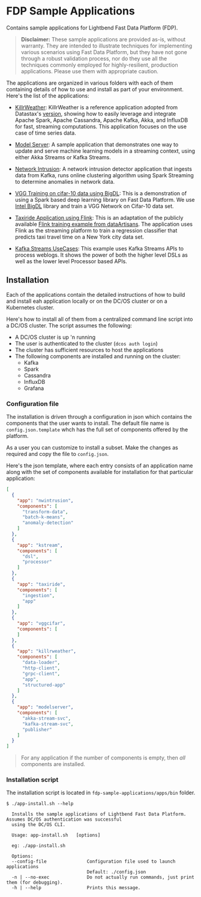 # FDP Sample Applications

Contains sample applications for Lightbend Fast Data Platform (FDP).

> **Disclaimer:** These sample applications are provided as-is, without warranty. They are intended to illustrate techniques for implementing various scenarios using Fast Data Platform, but they have not gone through a robust validation process, nor do they use all the techniques commonly employed for highly-resilient, production applications. Please use them with appropriate caution.

The applications are organized in various folders with each of them containing details of how to use and install as part of your environment. Here's the list of the applications:

* [KillrWeather](apps/killrweather/README.md): KillrWeather is a reference application adopted from Datastax's [version](https://github.com/killrweather/killrweather), showing how to easily leverage and integrate Apache Spark, Apache Cassandra, Apache Kafka, Akka, and InfluxDB for fast, streaming computations. This application focuses on the use case of time series data.

* [Model Server](apps/akka-kafka-streams-model-server/README.md): A sample application that demonstrates one way to update and serve machine learning models in a streaming context, using either Akka Streams or Kafka Streams.

* [Network Intrusion](apps/nwintrusion/README.md): A network intrusion detector application that ingests data from Kafka, runs online clustering algorithm using Spark Streaming to determine anomalies in network data.

* [VGG Training on cifar-10 data using BigDL](apps/bigdl/README.md): This is a demonstration of using a Spark based deep learning library on Fast Data Platform. We use [Intel BigDL](https://github.com/intel-analytics/BigDL) library and train a VGG Network on Cifar-10 data set.

* [Taxiride Application using Flink](apps/flink/README.md): This is an adaptation of the publicly available [Flink training example from dataArtisans](http://training.data-artisans.com/). The application uses Flink as the streaming platform to train a regression classifier that predicts taxi travel time on a New York city data set.

* [Kafka Streams UseCases](apps/kstream/README.md): This example uses Kafka Streams APIs to process weblogs. It shows the power of both the higher level DSLs as well as the lower level Processor based APIs.

## Installation

Each of the applications contain the detailed instructions of how to build and install eah application locally or on the DC/OS cluster or on a Kubernetes cluster. 

Here's how to install all of them from a centralized command line script into a DC/OS cluster. The script assumes the following:

* A DC/OS cluster is up 'n running
* The user is authenticated to the cluster (`dcos auth login`)
* The cluster has sufficient resources to host the applications
* The following components are installed and running on the cluster:
  * Kafka
  * Spark
  * Cassandra
  * InfluxDB
  * Grafana

### Configuration file

The installation is driven through a configuration in json which contains the components that the user wants to install. The default file name is `config.json.template` whch has the full set of components offered by the platform. 

As a user you can customize to install a subset. Make the changes as required and copy the file to `config.json`. 

Here's the json template, where each entry consists of an application name along with the set of components available for installation for that particular application:

```json
[
  {
    "app": "nwintrusion",
    "components": [
      "transform-data",
      "batch-k-means",
      "anomaly-detection"
    ]
  },
  {
    "app": "kstream",
    "components": [
      "dsl",
      "processor"
    ]
  },
  {
    "app": "taxiride",
    "components": [
      "ingestion",
      "app"
    ]
  },
  {
    "app": "vggcifar",
    "components": [
    ]
  },
  {
    "app": "killrweather",
    "components": [
      "data-loader",
      "http-client",
      "grpc-client",
      "app",
      "structured-app"
    ]
  },
  {
    "app": "modelserver",
    "components": [
      "akka-stream-svc",
      "kafka-stream-svc",
      "publisher"
    ]
  }
]
```

> For any application if the number of components is empty, then *all* components are installed.


### Installation script

The installation script is located in `fdp-sample-applications/apps/bin` folder.

```
$ ./app-install.sh --help

  Installs the sample applications of Lightbend Fast Data Platform. Assumes DC/OS authentication was successful
  using the DC/OS CLI.

  Usage: app-install.sh   [options] 

  eg: ./app-install.sh 

  Options:
  --config-file               Configuration file used to launch applications
                              Default: ./config.json
  -n | --no-exec              Do not actually run commands, just print them (for debugging).
  -h | --help                 Prints this message.
```